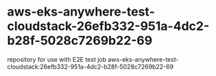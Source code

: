 # aws-eks-anywhere-test-cloudstack-26efb332-951a-4dc2-b28f-5028c7269b22-69
repository for use with E2E test job aws-eks-anywhere-test-cloudstack:26efb332-951a-4dc2-b28f-5028c7269b22-69
